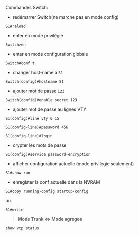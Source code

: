 Commandes Switch:

- redémarrer Switch(ne marche pas en mode config)
```
S1#reload
```

- enter en mode privilégié
```
Switch>en
```

- enter en mode configuration globale
```
Switch#conf t
```
- changer host-name a `S1`
```
Switch(config)#hostname S1
```

- ajouter mot de passe `123`
```
Switch(config)#enable secret 123
```

- ajouter mot de passe au lignes VTY
```
S1(config)#line vty 0 15

S1(config-line)#password 456

S1(config-line)#login
```

- crypter les mots de passe
```
S1(config)#service password-encryption
```

- afficher configuration actuelle (mode privilegie seulement)
```
S1#show run
```

- enregister la conf actuelle dans la NVRAM
```
S1#copy running-config startup-config
```
ou
```
S1#write
```

> **Mode Trunk <=> Mode agregee**

`show vtp status`